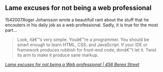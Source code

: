 <article><h2>Lame excuses for not being a web professional</h2><time><span class="day">15</span><span class="month">4</span><span class="year">2007</span></time>Roger Johansson wrote a beautifull rant about the stuff that he encouters in his daily job as a web professional. Sadly, it is true for the most part...<blockquote cite="http://www.456bereastreet.com/archive/200704/lame_excuses_for_not_being_a_web_professional/">Look, itâ€™s very simple. Youâ€™re a programmer. You should be smart enough to learn HTML, CSS, and JavaScript. If your IDE or framework produces rubbish for front-end code, donâ€™t let it. Twist its arm to make it produce sane markup.</blockquote><p class="citation"><cite cite="http://www.456bereastreet.com/archive/200704/lame_excuses_for_not_being_a_web_professional/"><a href="http://www.456bereastreet.com/archive/200704/lame_excuses_for_not_being_a_web_professional/">Lame excuses for not being a Web professional | 456 Berea Street</a></cite></p></article>